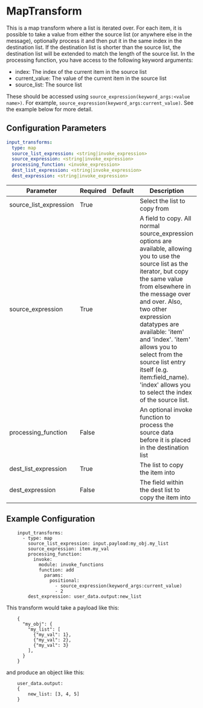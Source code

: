 # MapTransform

This is a map transform where a list is iterated over. For each item, it is possible to take a value from either the source list (or anywhere else in the message), optionally process it and then put it in the same index in the destination list. If the destination list is shorter than the source list, the destination list will be extended to match the length of the source list. In the processing function, you have access to the following keyword arguments:

 * index: The index of the current item in the source list
 * current_value: The value of the current item in the source list
 * source_list: The source list

These should be accessed using `source_expression(keyword_args:<value name>)`. For example, `source_expression(keyword_args:current_value)`. See the example below for more detail.

## Configuration Parameters

```yaml
input_transforms:
  type: map
  source_list_expression: <string|invoke_expression>
  source_expression: <string|invoke_expression>
  processing_function: <invoke_expression>
  dest_list_expression: <string|invoke_expression>
  dest_expression: <string|invoke_expression>
```

| Parameter | Required | Default | Description |
| --- | --- | --- | --- |
| source_list_expression | True |  | Select the list to copy from |
| source_expression | True |  | A field to copy. All normal source_expression options are available, allowing you to use the source list as the iterator, but copy the same value from elsewhere in the message over and over. Also, two other expression datatypes are available: 'item' and 'index'. 'item' allows you to select from the source list entry itself (e.g. item:field_name). 'index' allows you to select the index of the source list. |
| processing_function | False |  | An optional invoke function to process the source data before it is placed in the destination list |
| dest_list_expression | True |  | The list to copy the item into |
| dest_expression | False |  | The field within the dest list to copy the item into |



## Example Configuration


```    
    input_transforms:
      - type: map
        source_list_expression: input.payload:my_obj.my_list
        source_expression: item.my_val
        processing_function:
          invoke:
            module: invoke_functions
            function: add
              params:
                positional:
                  - source_expression(keyword_args:current_value)
                  - 2
        dest_expression: user_data.output:new_list
```
This transform would take a payload like this:

```
    {
      "my_obj": {
        "my_list": [
          {"my_val": 1},
          {"my_val": 2},
          {"my_val": 3}
        ],
      }
    }
```
and produce an object like this:

```
    user_data.output:
    {
        new_list: [3, 4, 5]
    }
```
